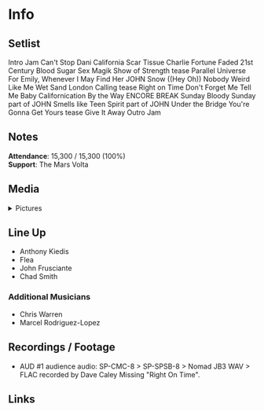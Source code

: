 # Info

## Setlist

Intro Jam
Can't Stop
Dani California
Scar Tissue
Charlie
Fortune Faded
21st Century
Blood Sugar Sex Magik
Show of Strength tease
Parallel Universe
For Emily, Whenever I May Find Her JOHN
Snow ((Hey Oh))
Nobody Weird Like Me
Wet Sand
London Calling tease
Right on Time
Don't Forget Me
Tell Me Baby
Californication
By the Way
ENCORE BREAK
Sunday Bloody Sunday part of JOHN
Smells like Teen Spirit part of JOHN
Under the Bridge
You're Gonna Get Yours tease
Give It Away
Outro Jam

## Notes

**Attendance**: 15,300 / 15,300 (100%)
<br>
**Support**: The Mars Volta

## Media 

<details>
  <summary>Pictures</summary>
  <!--<img alt="Setlist" title="Setlist" src="_.jpg" height="200" />
  <img alt="Flyer" title="Flyer" src="_.jpg" height="200" />
  <img alt="Clipper" title="Clipper" src="_.jpg" height="200" />
  <img alt="Ticket" title="Ticket" src="_.jpg" height="200" />
  -->
</details>

## Line Up

* Anthony Kiedis
* Flea
* John Frusciante
* Chad Smith

### Additional Musicians

* Chris Warren  
* Marcel Rodriguez-Lopez

## Recordings / Footage

* AUD #1 audience audio: SP-CMC-8 > SP-SPSB-8 > Nomad JB3 WAV > FLAC recorded by Dave Caley Missing "Right On Time".

## Links